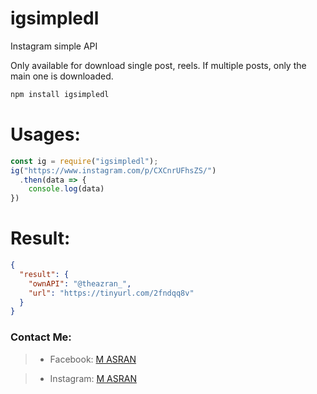 # igsimpledl
Instagram simple API

Only available for download single post, reels.
If multiple posts, only the main one is downloaded.

```bash
npm install igsimpledl
```
# Usages: 
```javascript
const ig = require("igsimpledl");
ig("https://www.instagram.com/p/CXCnrUFhsZS/")
  .then(data => {
    console.log(data)
})
```
# Result:
```json
{
  "result": { 
    "ownAPI": "@theazran_", 
    "url": "https://tinyurl.com/2fndqq8v" 
  }
}
```

### Contact Me:
> * Facebook: [M ASRAN](https://www.facebook.com/theazran)

> * Instagram: [M ASRAN](https://instagram.com/theazran_)